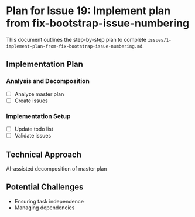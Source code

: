 # Plan for Issue 19: Implement plan from fix-bootstrap-issue-numbering

This document outlines the step-by-step plan to complete `issues/1-implement-plan-from-fix-bootstrap-issue-numbering.md`.

## Implementation Plan

### Analysis and Decomposition
- [ ] Analyze master plan
- [ ] Create issues

### Implementation Setup
- [ ] Update todo list
- [ ] Validate issues

## Technical Approach
AI-assisted decomposition of master plan

## Potential Challenges
- Ensuring task independence
- Managing dependencies